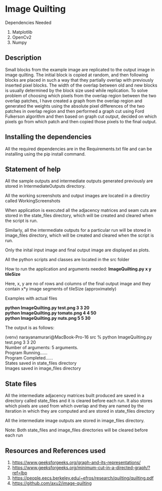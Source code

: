 # Image Quilting

Dependencies Needed
1. Matplotlib
2. OpenCv2
3. Numpy

## Description

Small blocks from the example image are replicated to the output image in image quilting. 
The initial block is copied at random, and then following blocks are placed in such a way
that they partially overlap with previously inserted pixel blocks. The width of the overlap
between old and new blocks is usually determined by the block size used while replication. 
To solve problem of choosing which pixels from the overlap region between the two overlap patches,
I have created a graph from the overlap region and generated the weights using the absolute
pixel differences of the two patches in overlap region and then performed a graph cut using 
Ford Fulkerson algorithm and then based on graph cut output, decided on which pixels go from which
patch and then copied those pixels to the final output.

## Installing the dependencies

All the required dependencies are in the Requirements.txt file and can be 
installing using the pip install command.

## Statement of help
All the sample outputs and intermediate outputs generated previously
are stored in IntermediateOutputs directory.

All the working screenshots and output images are located in a directiry called WorkingScreenshots

When application is executed all the adjacency matrices and seam cuts are 
stored in the state_files directory, which will be created and cleared when the 
script is run.

Similarly, all the intermediate outputs for a particular run will be stored in
image_files directory, which will be created and cleared when the script is run.

Only the inital input image and final output image are displayed as plots.

All the python scripts and classes are located in the src folder

How to run the application and arguments needed:
    **ImageQuilting.py <path-to-sample-image> x y tileSize**

Here, x, y are no of rows and columns of the final output image and they contain x*y image segments 
of tileSize (approximately)


Examples with actual files

**python ImageQuilting.py test.png 3 3 20**
<br>
**python ImageQuilting.py tomato.png 4 4 50**
<br>
**python ImageQuilting.py nuts.png 5 5 30**

The output is as follows: 

(venv) narayanamurari@MacBook-Pro-16 src % python ImageQuilting.py test.png 3 3 20
<br>
Number of arguments: 5 arguments.
<br>
 Program Running......
<br>
 Program Completed......
<br>
States saved in state_files directory
<br>
Images saved in image_files directory
<br>


## State files
All the intermediate adjacency matrices built produced are saved in a directory called
state_files and it is cleared before each run. It also stores which pixels are used from which overlap and
they are named by the iteration in which they are computed and are stored in state_files directory

All the intermediate image outputs are stored in image_files directory.

Note: Both state_files and image_files directories will be cleared before each run

## Resources and References used
1. https://www.geeksforgeeks.org/graph-and-its-representations/
2. https://www.geeksforgeeks.org/minimum-cut-in-a-directed-graph/?ref=lbp
3. https://people.eecs.berkeley.edu/~efros/research/quilting/quilting.pdf
4. https://github.com/axu2/image-quilting
